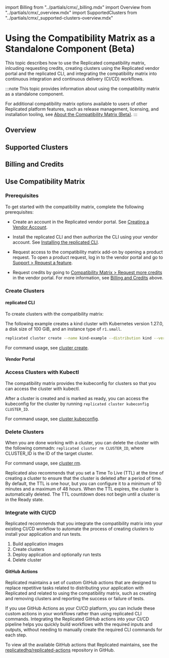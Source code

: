 import Billing from "../partials/cmx/_billing.mdx"
import Overview from "../partials/cmx/_overview.mdx"
import SupportedClusters from "../partials/cmx/_supported-clusters-overview.mdx"

# Using the Compatibility Matrix as a Standalone Component (Beta)

This topic describes how to use the Replicated compatibility matrix, inlcuding requesting credits, creating clusters using the Replicated vendor portal and the replicated CLI, and integrating the compatibility matrix into continuous integration and continuous delivery (CI/CD) workflows.

:::note
This topic provides information about using the compatibility matrix as a standalone component.

For additional compatibility matrix options available to users of other Replicated platform features, such as release management, licensing, and installation tooling, see [About the Compatibility Matrix (Beta)](/vendor/testing-about). 
::: 

## Overview

<Overview/>

## Supported Clusters

<SupportedClusters/>

## Billing and Credits

<Billing/>

## Use Compatibility Matrix

### Prerequisites

To get started with the compatibility matrix, complete the following prerequisites:

* Create an account in the Replicated vendor portal. See [Creating a Vendor Account](/vendor/vendor-portal-creating-account).

* Install the replicated CLI and then authorize the CLI using your vendor account. See [Installing the replicated CLI](/reference/replicated-cli-installing).

* Request access to the compatibility matrix add-on by opening a product request. To open a product request, log in to the vendor portal and go to [Support > Request a feature](https://vendor.replicated.com/support?requestType=feature&productArea=vendor).

* Request credits by going to [Compatibility Matrix > Request more credits](https://vendor.replicated.com/compatibility-matrix) in the vendor portal. For more information, see [Billing and Credits](#billing-and-credits) above.

### Create Clusters

#### replicated CLI

To create clusters with the compatibility matrix:

The following example creates a kind cluster with Kubernetes version 1.27.0, a disk size of 100 GiB, and an instance type of `r1.small`. 

```bash
replicated cluster create --name kind-example --distribution kind --version 1.27.0 --disk 100 --instance-type r1.small
```

For command usage, see [cluster create](/reference/replicated-cli-cluster-create).

#### Vendor Portal

### Access Clusters with Kubectl

The compatibility matrix provides the kubeconfig for clusters so that you can access the cluster with kubectl.

After a cluster is created and is marked as ready, you can access the kubeconfig for the cluster by running `replicated cluster kubeconfig CLUSTER_ID`.

For command usage, see [cluster kubeconfig](/reference/replicated-cli-cluster-kubeconfig).

### Delete Clusters

When you are done working with a cluster, you can delete the cluster with the following commadn: `replicated cluster rm CLUSTER_ID`, where CLUSTER_ID is the ID of the target cluster.

For command usage, see [cluster rm](/reference/replicated-cli-cluster-rm).

Replicated also recommends that you set a Time To Live (TTL) at the time of creating a cluster to ensure that the cluster is deleted after a period of time. By default, the TTL is one hour, but you can configure it to a minimum of 10 minutes and a maximum of 48 hours. When the TTL expires, the cluster is automatically deleted. The TTL countdown does not begin until a cluster is in the Ready state.

### Integrate with CI/CD

Replicated recommends that you integrate the compatibility matrix into your existing CI/CD workflow to automate the process of creating clusters to install your application and run tests.

1. Build application images
1. Create clusters 
1. Deploy application and optionally run tests
1. Delete cluster 

#### GitHub Actions

Replicated maintains a set of custom GitHub actions that are designed to replace repetitive tasks related to distributing your application with Replicated and related to using the compatibility matrix, such as creating and removing clusters and reporting the success or failure of tests. 

If you use GitHub Actions as your CI/CD platform, you can include these custom actions in your workflows rather than using replicated CLI commands. Integrating the Replicated GitHub actions into your CI/CD pipeline helps you quickly build workflows with the required inputs and outputs, without needing to manually create the required CLI commands for each step.

To view all the available GitHub actions that Replicated maintains, see the [replicatedhq/replicated-actions](https://github.com/replicatedhq/replicated-actions/) repository in GitHub.
